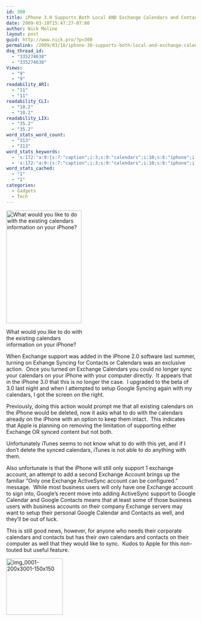 ```yaml
---
id: 300
title: iPhone 3.0 Supports Both Local AND Exchange Calendars and Contacts
date: 2009-03-18T15:47:27-07:00
author: Nick Moline
layout: post
guid: http://www.nick.pro/?p=300
permalink: /2009/03/18/iphone-30-supports-both-local-and-exchange-calendars-and-contacts/
dsq_thread_id:
  - "335274638"
  - "335274638"
Views:
  - "9"
  - "9"
readability_ARI:
  - "11"
  - "11"
readability_CLI:
  - "10.2"
  - "10.2"
readability_LIX:
  - "35.2"
  - "35.2"
word_stats_word_count:
  - "313"
  - "313"
word_stats_keywords:
  - 's:172:"a:9:{s:7:"caption";i:3;s:9:"calendars";i:10;s:6:"iphone";i:7;s:8:"exchange";i:8;s:7:"support";i:3;s:8:"contacts";i:5;s:6:"google";i:4;s:7:"account";i:4;s:8:"business";i:3;}";'
  - 's:172:"a:9:{s:7:"caption";i:3;s:9:"calendars";i:10;s:6:"iphone";i:7;s:8:"exchange";i:8;s:7:"support";i:3;s:8:"contacts";i:5;s:6:"google";i:4;s:7:"account";i:4;s:8:"business";i:3;}";'
word_stats_cached:
  - "1"
  - "1"
categories:
  - Gadgets
  - Tech
---
```

<div id="attachment_301" style="width: 210px" class="wp-caption alignright">
  <a href="https://i2.wp.com/www.nick.pro/wp-content/uploads/2009/03/img_0001.png?ssl=1"><img aria-describedby="caption-attachment-301" class="size-medium wp-image-301" title="What would you like to do?" src="https://i2.wp.com/www.nick.pro/wp-content/uploads/2009/03/img_0001-200x300.png?resize=200%2C300&#038;ssl=1" alt="What would you like to do with the existing calendars information on your iPhone?" width="200" height="300" data-recalc-dims="1" /></a>
  
  <p id="caption-attachment-301" class="wp-caption-text">
    What would you like to do with the existing calendars information on your iPhone?
  </p>
</div>

When Exchange support was added in the iPhone 2.0 software last summer, turning on Exhange Syncing for Contacts or Calendars was an exclusive action.  Once you turned on Exchange Calendars you could no longer sync your calendars on your iPhone with your computer directly.  It appears that in the iPhone 3.0 that this is no longer the case.  I upgraded to the beta of 3.0 last night and when I attempted to setup Google Syncing again with my calendars, I got the screen on the right.

Previously, doing this action would prompt me that all existing calendars on the iPhone would be deleted, now it asks what to do with the calendars already on the iPhone with an option to keep them intact.  This indicates that Apple is planning on removing the limitation of supporting either Exchange OR synced content but not both.

Unfortunately iTunes seems to not know what to do with this yet, and if I don&#8217;t delete the synced calendars, iTunes is not able to do anything with them.

Also unfortunate is that the iPhone will still only support 1 exchange account, an attempt to add a second Exchange Account brings up the familiar &#8220;Only one Exchange ActiveSync account can be configured.&#8221; message.  While most business users will only have one Exchange account to sign into, Google&#8217;s recent move into adding ActiveSync support to Google Calendar and Google Contacts means that at least some of those business users with business accounts on their company Exchange servers may want to setup their personal Google Calendar and Contacts as well, and they&#8217;ll be out of luck.

This is still good news, however, for anyone who needs their corporate calendars and contacts but has their own calendars and contacts on their computer as well that they would like to sync.  Kudos to Apple for this non-touted but useful feature.

<div id='gallery-1' class='gallery galleryid-300 gallery-columns-3 gallery-size-thumbnail'>
  <dl class='gallery-item'>
    <dt class='gallery-icon portrait'>
      <a href='https://www.nick.pro/2009/03/18/iphone-30-supports-both-local-and-exchange-calendars-and-contacts/rp_img_0001-200x300-png/'><img width="150" height="150" src="https://i0.wp.com/nick.holodeck3.com/wp-content/uploads/sites/4/2009/03/img_0001-200x3001.png?resize=150%2C150" alt="img_0001-200x3001-150x150" class="attachment-thumbnail size-thumbnail" srcset="https://i0.wp.com/nick.holodeck3.com/wp-content/uploads/sites/4/2009/03/img_0001-200x3001.png?resize=150%2C150 150w, https://i0.wp.com/nick.holodeck3.com/wp-content/uploads/sites/4/2009/03/img_0001-200x3001.png?resize=50%2C50 50w" sizes="(max-width: 150px) 100vw, 150px" data-recalc-dims="1" /></a>
    </dt>
  </dl>
  
  <br style='clear: both' />
</div>